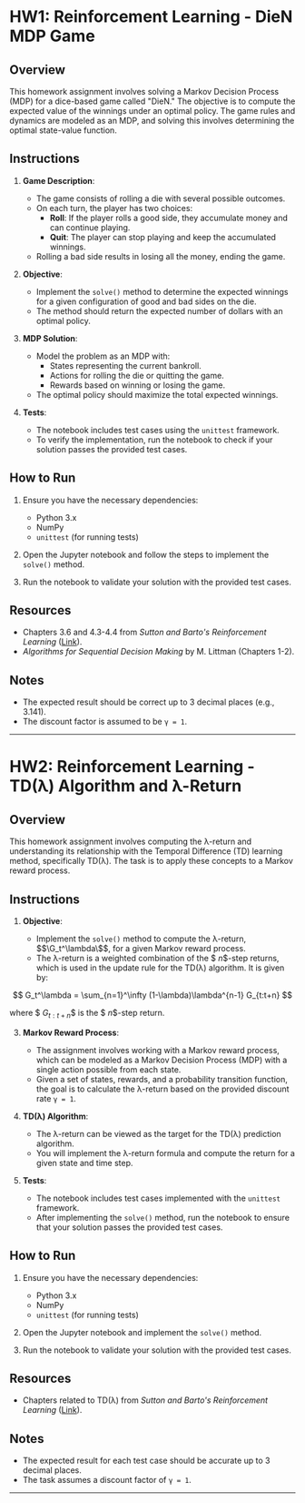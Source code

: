 # HW1: Reinforcement Learning - DieN MDP Game

## Overview

This homework assignment involves solving a Markov Decision Process (MDP) for a dice-based game called "DieN." The objective is to compute the expected value of the winnings under an optimal policy. The game rules and dynamics are modeled as an MDP, and solving this involves determining the optimal state-value function.

## Instructions

1. **Game Description**:
   - The game consists of rolling a die with several possible outcomes.
   - On each turn, the player has two choices:
     - **Roll**: If the player rolls a good side, they accumulate money and can continue playing.
     - **Quit**: The player can stop playing and keep the accumulated winnings.
   - Rolling a bad side results in losing all the money, ending the game.
   
2. **Objective**:
   - Implement the `solve()` method to determine the expected winnings for a given configuration of good and bad sides on the die.
   - The method should return the expected number of dollars with an optimal policy.

3. **MDP Solution**:
   - Model the problem as an MDP with:
     - States representing the current bankroll.
     - Actions for rolling the die or quitting the game.
     - Rewards based on winning or losing the game.
   - The optimal policy should maximize the total expected winnings.

4. **Tests**:
   - The notebook includes test cases using the `unittest` framework.
   - To verify the implementation, run the notebook to check if your solution passes the provided test cases.

## How to Run

1. Ensure you have the necessary dependencies:
   - Python 3.x
   - NumPy
   - `unittest` (for running tests)

2. Open the Jupyter notebook and follow the steps to implement the `solve()` method.

3. Run the notebook to validate your solution with the provided test cases.

## Resources

- Chapters 3.6 and 4.3-4.4 from *Sutton and Barto's Reinforcement Learning* ([Link](http://incompleteideas.net/book/the-book-2nd.html)).
- *Algorithms for Sequential Decision Making* by M. Littman (Chapters 1-2).

## Notes

- The expected result should be correct up to 3 decimal places (e.g., 3.141).
- The discount factor is assumed to be `γ = 1`.

---

# HW2: Reinforcement Learning - TD(λ) Algorithm and λ-Return

## Overview

This homework assignment involves computing the λ-return and understanding its relationship with the Temporal Difference (TD) learning method, specifically TD(λ). The task is to apply these concepts to a Markov reward process.

## Instructions

1. **Objective**:

   - Implement the `solve()` method to compute the λ-return, $$\G_t^\lambda\$$, for a given Markov reward process.
   - The λ-return is a weighted combination of the $$\ n \$$-step returns, which is used in the update rule for the TD(λ) algorithm. It is given by:

$$ 
G_t^\lambda = \sum_{n=1}^\infty (1-\lambda)\lambda^{n-1} G_{t:t+n} 
$$ 


   where $$\ G_{t:t+n} \$$ is the $$\ n \$$-step return.

3. **Markov Reward Process**:
   - The assignment involves working with a Markov reward process, which can be modeled as a Markov Decision Process (MDP) with a single action possible from each state.
   - Given a set of states, rewards, and a probability transition function, the goal is to calculate the λ-return based on the provided discount rate `γ = 1`.

4. **TD(λ) Algorithm**:
   - The λ-return can be viewed as the target for the TD(λ) prediction algorithm.
   - You will implement the λ-return formula and compute the return for a given state and time step.

5. **Tests**:
   - The notebook includes test cases implemented with the `unittest` framework.
   - After implementing the `solve()` method, run the notebook to ensure that your solution passes the provided test cases.

## How to Run

1. Ensure you have the necessary dependencies:
   - Python 3.x
   - NumPy
   - `unittest` (for running tests)

2. Open the Jupyter notebook and implement the `solve()` method.

3. Run the notebook to validate your solution with the provided test cases.

## Resources

- Chapters related to TD(λ) from *Sutton and Barto's Reinforcement Learning* ([Link](http://incompleteideas.net/book/the-book-2nd.html)).

## Notes

- The expected result for each test case should be accurate up to 3 decimal places.
- The task assumes a discount factor of `γ = 1`.

---
